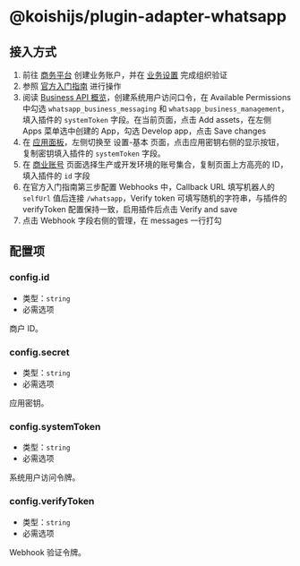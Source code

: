 # @koishijs/plugin-adapter-whatsapp

## 接入方式

1. 前往 [商务平台](https://business.facebook.com/) 创建业务账户，并在 [业务设置](https://business.facebook.com/settings/security) 完成组织验证
2. 参照 [官方入门指南](https://developers.facebook.com/docs/whatsapp/cloud-api/get-started) 进行操作
3. 阅读 [Business API 概览](https://developers.facebook.com/docs/whatsapp/business-management-api/get-started)，创建系统用户访问口令，在 Available Permissions 中勾选 `whatsapp_business_messaging` 和 `whatsapp_business_management`，填入插件的 `systemToken` 字段。在当前页面，点击 Add assets，在左侧 Apps 菜单选中创建的 App，勾选 Develop app，点击 Save changes
4. 在 [应用面板](https://developers.facebook.com)，左侧切换至 设置-基本 页面，点击应用密钥右侧的显示按钮，复制密钥填入插件的 `systemToken` 字段。
5. 在 [商业账号](https://business.facebook.com/settings/whatsapp-business-accounts/) 页面选择生产或开发环境的账号集合，复制页面上方高亮的 ID，填入插件的 `id` 字段
6. 在官方入门指南第三步配置 Webhooks 中，Callback URL 填写机器人的 `selfUrl` 值后连接 `/whatsapp`，Verify token 可填写随机的字符串，与插件的 verifyToken 配置保持一致，启用插件后点击 Verify and save
7. 点击 Webhook 字段右侧的管理，在 messages 一行打勾

## 配置项

### config.id

- 类型：`string`
- 必需选项

商户 ID。

### config.secret

- 类型：`string`
- 必需选项

应用密钥。

### config.systemToken

- 类型：`string`
- 必需选项

系统用户访问令牌。

### config.verifyToken

- 类型：`string`
- 必需选项

Webhook 验证令牌。
